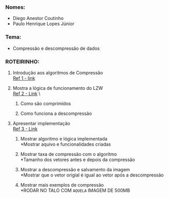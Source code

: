 ### Nomes:
* Diego Anestor Coutinho
* Paulo Henrique Lopes Júnior

### Tema:
* Compressão e descompressão de dados




### ROTEIRINHO:

1. Introdução aos algoritmos de Compressão  
[Ref 1 - link](https://citeseerx.ist.psu.edu/viewdoc/download?doi=10.1.1.434.7838&rep=rep1&type=pdf)

1. Mostra a lógica de funcionamento do LZW  
[Ref 2 - Link](https://www.geeksforgeeks.org/lzw-lempel-ziv-welch-compression-technique/)
\  
   1. Como são comprimidos

   2. Como funciona a descompressão

1. Apresentar implementação  
[Ref 3 - Link](https://github.com/adityagupta3006/LZW-Compressor-in-Python)
   
   1. Mostrar algoritmo e lógica implementada  
    *Mostrar aquivo e funcionalidades criadas

   2. Mostrar taxa de compressão com o algorítmo  
    *Tamanho dos vetores antes e depois da compressão

   1. Mostrar a descompressão e salvamento da imagem  
    *Mostrar que o vetor origial é igual ao vetor após a descompressão

   1. Mostrar mais exemplos de compressão   
    *RODAR NO TALO COM `AQUELA` IMAGEM DE 500MB


